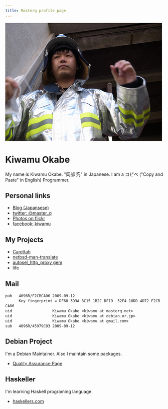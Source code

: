 ```yaml
---
title: Masterq profile page
---
```


![](/images/yatta-ru.jpg)

# Kiwamu Okabe

My name is Kiwamu Okabe. "岡部 究" in Japanese.
I am a コピペ ("Copy and Paste" in English) Programmer.

## Personal links

* [Blog (Japansese)](http://d.masterq.net/)
* [twitter: @master_q](https://twitter.com/master_q)
* [Photos on flickr](http://www.flickr.com/photos/masterq/)
* [facebook: kiwamu](http://www.facebook.com/kiwamu)

## My Projects

* [Carettah](http://carettah.masterq.net)
* [netbsd-man-translate](http://netbsdman.masterq.net/)
* [autosel_http_proxy gem](http://rubygems.org/gems/autosel_http_proxy)
* life

## Mail

~~~
pub   4096R/F2CBCA06 2009-09-12
      Key fingerprint = DF60 3D3A 3C15 1B2C DF19  52F4 18DD 4D72 F2CB CA06
uid                  Kiwamu Okabe <kiwamu at masterq.net>
uid                  Kiwamu Okabe <kiwamu at debian.or.jp>
uid                  Kiwamu Okabe <kiwamu at gmail.com>
sub   4096R/45979C03 2009-09-12
~~~

## Debian Project

I'm a Debian Maintainer.
Also I maintain some packages.

* [Quality Assurance Page](http://qa.debian.org/developer.php?login=kiwamu%40debian.or.jp)

## Haskeller

I'm learning Haskell programing language.

* [haskellers.com](http://www.haskellers.com/user/734)
